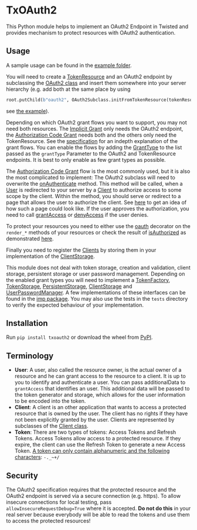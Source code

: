 # TxOAuth2
This Python module helps to implement an OAuth2 Endpoint in Twisted and provides mechanism to protect resources with OAuth2 authentication.

## Usage

A sample usage can be found in the [example folder](https://github.com/Abestanis/TxOauth2/blob/master/example/main.py).


You will need to create a [TokenResource](https://github.com/Abestanis/TxOauth2/blob/master/txoauth2/token.py#L190) 
and an OAuth2 endpoint by subclassing the [OAuth2 class](https://github.com/Abestanis/TxOauth2/blob/master/txoauth2/resource.py#L39)
and insert them somewhere into your server hierarchy (e.g. add both at the same place by using
```python
root.putChild(b"oauth2", OAuth2Subclass.initFromTokenResource(tokenResource, subPath=b"token"))
```
see [the example](https://github.com/Abestanis/TxOauth2/blob/master/example/main.py#L144)).

Depending on which OAuth2 grant flows you want to support, you may not need both resources.
The [Implicit Grant](https://tools.ietf.org/html/rfc6749#section-1.3.2) only needs the OAuth2 endpoint, 
the [Authorization Code Grant](https://tools.ietf.org/html/rfc6749#section-1.3.1) needs both and the others only need the TokenResource.
See the [specification](https://tools.ietf.org/html/rfc6749#section-1.3) for an indepth explanation of the grant flows.
You can enable the flows by adding the [GrantType](https://github.com/Abestanis/TxOauth2/blob/master/txoauth2/__init__.py#L8) 
to the list passed as the ```grantType``` Parameter to the OAuth2 and TokenResource endpoints.
It is best to only enable as few grant types as possible.

The [Authorization Code Grant](https://tools.ietf.org/html/rfc6749#section-1.3.1) flow is the most commonly used, but it is also the most complicated to implement:
The OAuth2 subclass will need to overwrite the [onAuthenticate](https://github.com/Abestanis/TxOauth2/blob/master/txoauth2/resource.py#L258) method.
This method will be called, when a [User](#terminology) is redirected to your server by a [Client](#terminology) to authorize access to some scope by the client.
Within the method, you should serve or redirect to a page that allows the user to authorize the client.
See [here](https://www.oauth.com/oauth2-servers/scope/user-interface/) to get an idea of how such a page could look like.
If the user approves the authorization, you need to call [grantAccess](https://github.com/Abestanis/TxOauth2/blob/master/txoauth2/resource.py#L316)
or [denyAccess](https://github.com/Abestanis/TxOauth2/blob/master/txoauth2/resource.py#L293) if the user denies.

To protect your resources you need to either use the [oauth](https://github.com/Abestanis/TxOauth2/blob/master/txoauth2/authorization.py#L90)
decorator on the ```render_*``` methods of your resources or check the result of [isAuthorized](https://github.com/Abestanis/TxOauth2/blob/master/txoauth2/authorization.py#L44)
as demonstrated [here](https://github.com/Abestanis/TxOauth2/blob/master/example/main.py#L36).

Finally you need to register the [Clients](#terminology) by storing them in your implementation of 
the [ClientStorage](https://github.com/Abestanis/TxOauth2/blob/master/txoauth2/clients.py#L15).

This module does not deal with token storage, creation and validation, client storage, persistent storage or user password management.
Depending on the enabled grant types you will need to implement a 
[TokenFactory](https://github.com/Abestanis/TxOauth2/blob/master/txoauth2/token.py#L19),
[TokenStorage](https://github.com/Abestanis/TxOauth2/blob/master/txoauth2/token.py#L39),
[PersistentStorage](https://github.com/Abestanis/TxOauth2/blob/master/txoauth2/token.py#L138),
[ClientStorage](https://github.com/Abestanis/TxOauth2/blob/master/txoauth2/clients.py#L15) and 
[UserPasswordManager](https://github.com/Abestanis/TxOauth2/blob/master/txoauth2/token.py#L171).
A few implementations of these interfaces can be found in the [imp package](https://github.com/Abestanis/TxOauth2/blob/master/txoauth2/imp.py).
You may also use the tests in the ````tests```` directory to verify the expected behaviour of your implementation.

## Installation

Run ```pip install txoauth2``` or download the wheel from [PyPI](https://pypi.python.org/pypi/txoauth2/0.4).

## Terminology

* __User__: A user, also called the resource owner, is the actual owner of a resource and he can grant access to the resource to a client. It is up to you to identify and authenticate a user. You can pass additionalData to ```grantAccess``` that identifies an user. This additional data will be passed to the token generator and storage, which allows for the user information to be encoded into the token.
* __Client__: A client is an other application that wants to access a protected resource that is owned by the user. The client has no rights if they have not been explicitly granted by the user. Clients are represented by subclasses of the [Client class](https://github.com/Abestanis/TxOauth2/blob/master/txoauth2/clients.py#L50).
* __Token__: There are two types of tokens: Access Tokens and Refresh Tokens. Access Tokens allow access to a protected resource. If they expire, the client can use the Refresh Token to generate a new Access Token. [A token can only contain alphanumeric and the following characters](https://www.oauth.com/oauth2-servers/access-tokens/access-token-response/#token): ```-._~+/```

## Security

The OAuth2 specification requires that the protected resource and the OAuth2 endpoint is served via a secure connection (e.g. https).
To allow insecure connections for local testing, pass ```allowInsecureRequestDebug=True``` where it is accepted.
__Do not do this__ in your real server because everybody will be able to read the tokens and use them to access the protected resources!
